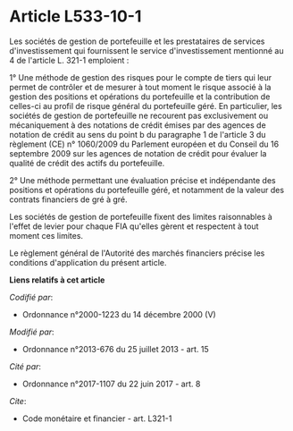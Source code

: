 # Article L533-10-1

Les sociétés de gestion de portefeuille et les prestataires de services d'investissement qui fournissent le service
d'investissement mentionné au 4 de l'article L. 321-1 emploient : 

1° Une méthode de gestion des risques pour le compte de tiers qui leur permet de contrôler et de mesurer à tout moment le
risque associé à la gestion des positions et opérations du portefeuille et la contribution de celles-ci au profil de risque
général du portefeuille géré. En particulier, les sociétés de gestion de portefeuille ne recourent pas exclusivement ou
mécaniquement à des notations de crédit émises par des agences de notation de crédit au sens du point b du paragraphe 1 de
l'article 3 du règlement (CE) n° 1060/2009 du Parlement européen et du Conseil du 16 septembre 2009 sur les agences de
notation de crédit pour évaluer la qualité de crédit des actifs du portefeuille. 

2° Une méthode permettant une évaluation précise et indépendante des positions et opérations du portefeuille géré, et
notamment de la valeur des contrats financiers de gré à gré. 

Les sociétés de gestion de portefeuille fixent des limites raisonnables à l'effet de levier pour chaque FIA qu'elles gèrent
et respectent à tout moment ces limites.

Le règlement général de l'Autorité des marchés financiers précise les conditions d'application du présent article.

**Liens relatifs à cet article**

_Codifié par_:

  - Ordonnance n°2000-1223 du 14 décembre 2000 (V)

_Modifié par_:

  - Ordonnance n°2013-676 du 25 juillet 2013 - art. 15

_Cité par_:

  - Ordonnance n°2017-1107 du 22 juin 2017 - art. 8

_Cite_:

  - Code monétaire et financier - art. L321-1
